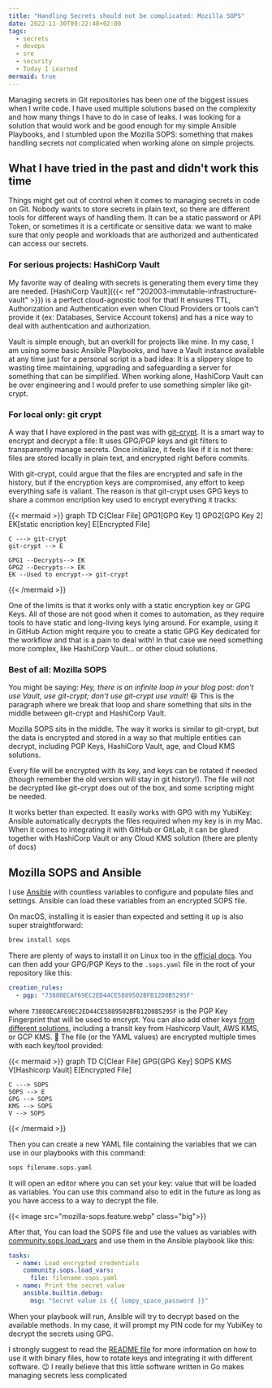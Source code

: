 ```yaml
---
title: "Handling Secrets should not be complicated: Mozilla SOPS"
date: 2022-11-30T09:22:48+02:00
tags:
  - secrets
  - devops
  - sre
  - security
  - Today I Learned
mermaid: true
---
```

Managing secrets in Git repositories has been one of the biggest issues when
I write code. I have used multiple solutions based on the complexity and how
many things I have to do in case of leaks. I was looking for a solution that
would work and be good enough for my simple Ansible Playbooks, and I stumbled
upon the Mozilla SOPS: something that makes handling secrets not complicated
when working alone on simple projects.

<!--more-->

## What I have tried in the past and didn't work this time

Things might get out of control when it comes to managing secrets in code on
Git. Nobody wants to store secrets in plain text, so there are different tools
for different ways of handling them. It can be a static password or API Token,
or sometimes it is a certificate or sensitive data: we want to make sure that
only people and workloads that are authorized and authenticated can access our
secrets.

### For serious projects: HashiCorp Vault

My favorite way of dealing with secrets is generating them every time they are
needed. [HashiCorp Vault]({{< ref "202003-immutable-infrastructure-vault" >}})
is a perfect cloud-agnostic tool for that! It ensures  TTL, Authorization and
Authentication even when Cloud Providers or tools can't provide it (ex:
Databases, Service Account tokens) and has a nice way to deal with
authentication and authorization.

Vault is simple enough, but an overkill for projects like mine. In my case, I
am using some basic  Ansible Playbooks, and have a Vault instance available at
any time just for a personal script is a bad idea: It is a slippery slope to
wasting time maintaining, upgrading and safeguarding a server for something
that can be simplified. When working alone, HashiCorp  Vault can be over
engineering and I would prefer to use something simpler like git-crypt.

### For local only: git crypt
A way that I have explored in the past was with
[git-crypt](https://github.com/AGWA/git-crypt).  It is a smart way to encrypt
and decrypt a file: It uses GPG/PGP keys and git filters to transparently
manage secrets. Once initialize, it feels like if it is not there: files are
stored locally in plain text, and encrypted right before commits.

With git-crypt, could argue that the files are encrypted and safe in the
history, but if the encryption keys are compromised, any effort to keep
everything safe is valiant. The reason is that git-crypt uses GPG keys to
share a common encription key used to encrypt everything it tracks:

{{< mermaid >}}
graph TD
    C[Clear File]
    GPG1[GPG Key 1]
    GPG2[GPG Key 2]
    EK[static encription key]
    E[Encrypted File]

    C ---> git-crypt
    git-crypt --> E

    GPG1 --Decrypts--> EK
    GPG2 --Decrypts--> EK
    EK --Used to encrypt--> git-crypt
{{< /mermaid >}}

One of the limits is that it works only with a static encryption key or GPG
Keys. All of those are not good when it comes to automation, as they require
tools to have static and long-living keys lying around. For example, using it in
GitHub Action might require you to create a static GPG Key dedicated for the
workflow and that is a pain to deal with! In that case we need something more
complex, like HashiCorp Vault… or other cloud solutions.

### Best of all: Mozilla SOPS
You might be saying: _Hey, there is an infinite loop in your blog post: don't use
Vault, use git-crypt; don't use git-crypt use vault!_ :laughing:
This is the paragraph where we break that loop and share something that sits in the
middle between git-crypt and HashiCorp Vault.

Mozilla SOPS sits in the middle. The way it works is similar to git-crypt, but
the data is encrypted and stored in a way so that multiple entities can decrypt,
including PGP Keys, HashiCorp Vault, age, and Cloud KMS solutions.

Every file will be encrypted with its key, and keys can be rotated if needed
(though remember the old version will stay in git history!). The file will not
be decrypted like git-crypt does out of the box, and some scripting might be
needed.

It works better than expected. It easily works with GPG with my YubiKey:
Ansible automatically decrypts the files required when my key is in my Mac.
When it comes to integrating it with GitHub or GitLab, it can be glued together
with HashiCorp Vault or any Cloud KMS solution (there are plenty of docs)

## Mozilla SOPS and Ansible
I use [Ansible](https://www.ansible.com) with countless variables to configure
and populate files and settings. Ansible can load these variables from an
encrypted SOPS file.

On macOS, installing it is easier than expected and setting it up is also super
straightforward:

```bash
brew install sops
```

There are plenty of ways to install it on Linux too in the
[official docs](https://github.com/mozilla/sops#download). You can then add
your GPG/PGP Keys to the `.sops.yaml` file in the root of your repository like
this:

```yaml
creation_rules:
  - pgp: "73880ECAF69EC2ED44CE5889502BFB12D0B5295F"
````

where `73880ECAF69EC2ED44CE5889502BFB12D0B5295F` is the PGP Key Fingerprint that
will be used to encrypt. You can also add other keys
[from different solutions](https://github.com/mozilla/sops#using-sops-yaml-conf-to-select-kms-pgp-for-new-files),
including a transit key from Hashicorp Vault, AWS KMS, or GCP KMS. :muscle:
The file (or the YAML values) are encrypted multiple times with each key/tool
provided:

{{< mermaid >}}
graph TD
    C[Clear File]
    GPG[GPG Key]
    SOPS
    KMS
    V[Hashicorp Vault]
    E[Encrypted File]

    C ---> SOPS
    SOPS --> E
    GPG --> SOPS
    KMS --> SOPS
    V --> SOPS
{{< /mermaid >}}

Then you can create a new YAML file containing the variables that we can use in
our playbooks with this command:

```bash
sops filename.sops.yaml
```

It will open an editor where you can set your key: value that will be loaded as
variables. You can use this command also to edit in the future as long as you
have access to a way to decrypt the file.

{{< image src="mozilla-sops.feature.webp" class="big">}}

After that, You can load the SOPS file and use the values as
variables with
[community.sops.load_vars](https://docs.ansible.com/ansible/latest/collections/community/sops/load_vars_module.html)
and use them in the Ansible playbook like this:

```yaml
tasks:
  - name: Load encrypted credentials
    community.sops.load_vars:
      file: filename.sops.yaml
  - name: Print the secret value
    ansible.builtin.debug:
      msg: "Secret value is {{ lumpy_space_password }}"
```

When your playbook will run, Ansible will try to decrypt based on the available
methods. In my case, it will prompt my PIN code for my YubiKey to decrypt the
secrets using GPG.

I strongly suggest to read the
[README file](https://github.com/mozilla/sops#readme)
for more information on how to use it with binary files, how to rotate keys
and integrating it with different software. :wink: I really believe that this
little software written in Go makes managing secrets less complicated
